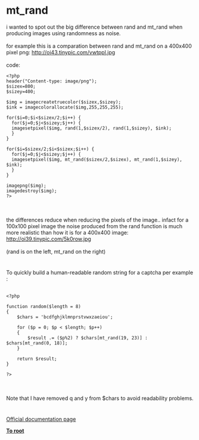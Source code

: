 # mt_rand



i wanted to spot out the big difference between rand and mt_rand when producing images using randomness as noise.<br><br>for example this is a comparation between rand and mt_rand on a 400x400 pixel png: http://oi43.tinypic.com/vwtppl.jpg<br><br>code:<br>

```
<?php
header("Content-type: image/png");
$sizex=800;
$sizey=400;

$img = imagecreatetruecolor($sizex,$sizey);
$ink = imagecolorallocate($img,255,255,255);

for($i=0;$i<$sizex/2;$i++) {
  for($j=0;$j<$sizey;$j++) {
  imagesetpixel($img, rand(1,$sizex/2), rand(1,$sizey), $ink);
  }
}
 
for($i=$sizex/2;$i<$sizex;$i++) {
  for($j=0;$j<$sizey;$j++) {
  imagesetpixel($img, mt_rand($sizex/2,$sizex), mt_rand(1,$sizey), $ink);
  }
}

imagepng($img);
imagedestroy($img);
?>
```
<br><br>the differences reduce when reducing the pixels of the image.. infact for a 100x100 pixel image the noise produced from the rand function is much more realistic than how it is for a 400x400 image: http://oi39.tinypic.com/5k0row.jpg<br><br>(rand is on the left, mt_rand on the right)  

#

To quickly build a human-readable random string for a captcha per example :<br><br>

```
<?php

function random($length = 8)
{      
    $chars = 'bcdfghjklmnprstvwxzaeiou';
    
    for ($p = 0; $p < $length; $p++)
    {
        $result .= ($p%2) ? $chars[mt_rand(19, 23)] : $chars[mt_rand(0, 18)];
    }
    
    return $result;
}

?>
```
<br><br>Note that I have removed q and y from $chars to avoid readability problems.  

#

[Official documentation page](https://www.php.net/manual/en/function.mt-rand.php)

**[To root](/README.md)**